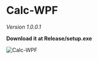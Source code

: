 # Calc-WPF


*Version 1.0.0.1*


**Download it at Release/setup.exe**


![Calc-WPF](https://i.ibb.co/8Nmz88s/123.jpg)

